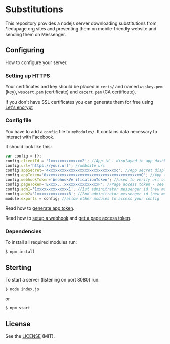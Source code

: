 # Substitutions

This repository provides a nodejs server downloading substitutions from *.edupage.org sites and presenting them on mobile-friendly website and sending them on Messenger.

## Configuring

How to configure your server.

### Setting up HTTPS

Your certificates and key should be placed in `certs/` and named `wsskey.pem` (key), `wsscert.pem` (certificate) and `cacert.pem` (CA certificate).

If you don't have SSL certificates you can generate them for free using [Let's encrypt](https://letsencrypt.org/)

### Config file

You have to add a `config` file to `myModules/`. It contains data necessary to interact with Facebook.

It should look like this:

```javascript
var config = {};
config.clientId = '1xxxxxxxxxxxxxx2'; //App id - displayed in app dashboard on developers.facebook.com
config.url='https://your.url'; //website url
config.appSecret='4xxxxxxxxxxxxxxxxxxxxxxxxxxxxxxc'; //App secret displayed in app dashboard
config.appToken='0xxxxxxxxxxxxxxxxxxxxxxxxxxxxxxxxxxxxxxxxxxQ'; //App token - see below
config.webhookToken='WebhookVerificationToken'; //used to verify url of your webhook - more below
config.pageToken='Exxxx...xxxxxxxxxxxxxxxF'; //Page access token - see below
config.adm1='1xxxxxxxxxxxxxx1'; //1st adminitrator messenger id (new message and new user notifications)
config.adm2='1xxxxxxxxxxxxxx8'; //2nd adminitrator messenger id (new message notifications)
module.exports = config; //allow other modules to access your config
```

Read how to [generate app token](https://developers.facebook.com/docs/facebook-login/access-tokens#apptokens).

Read how to [setup a webhook](https://developers.facebook.com/docs/messenger-platform/guides/setup#webhook_setup) and [get a page access token](https://developers.facebook.com/docs/messenger-platform/guides/setup#page_access_token).

### Dependencies

To install all required modules run:
```bash
$ npm install
```

## Sterting

To start a server (listening on port 8080) run:
```bash
$ node index.js
```
or 
```bash
$ npm start
```

## License

See the [LICENSE](LICENSE.md) (MIT).
